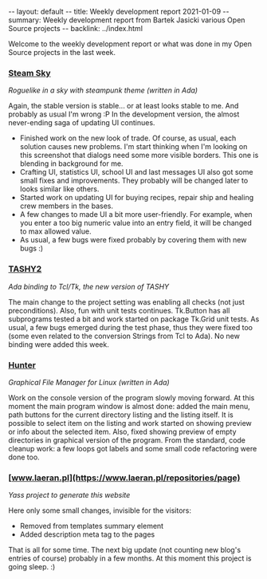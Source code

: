 -- layout: default
-- title: Weekly development report 2021-01-09
-- summary: Weekly development report from Bartek Jasicki various Open Source projects
-- backlink: ../index.html

Welcome to the weekly development report or what was done in my Open Source
projects in the last week.


### [Steam Sky](https://www.laeran.pl/repositories/steamsky)

*Roguelike in a sky with steampunk theme (written in Ada)*

Again, the stable version is stable... or at least looks stable to me. And
probably as usual I'm wrong :P
In the development version, the almost never-ending saga of updating UI
continues.
* Finished work on the new look of trade. Of course, as usual, each solution
causes new problems. I'm start thinking when I'm looking on this screenshot
that dialogs need some more visible borders. This one is blending in
background for me.
* Crafting UI, statistics UI, school UI and last messages UI also got some
small fixes and improvements. They probably will be changed later to looks
similar like others.
* Started work on updating UI for buying recipes, repair ship and healing
crew members in the bases.
* A few changes to made UI a bit more user-friendly. For example, when you
enter a too big numeric value into an entry field, it will be changed to max
allowed value.
* As usual, a few bugs were fixed probably by covering them with new bugs :)

### [TASHY2](https://www.laeran.pl/repositories/tashy2)

*Ada binding to Tcl/Tk, the new version of TASHY*

The main change to the project setting was enabling all checks (not just
preconditions). Also, fun with unit tests continues. Tk.Button has all
subprograms tested a bit and work started on package Tk.Grid unit tests. As
usual, a few bugs emerged during the test phase, thus they were fixed too (some
even related to the conversion Strings from Tcl to Ada). No new binding were
added this week.

### [Hunter](https://www.laeran.pl/repositories/hunter)

*Graphical File Manager for Linux (written in Ada)*

Work on the console version of the program slowly moving forward. At this
moment the main program window is almost done: added the main menu, path
buttons for the current directory listing and the listing itself. It is
possible to select item on the listing and work started on showing preview or
info about the selected item. Also, fixed showing preview of empty directories
in graphical version of the program. From the standard, code cleanup work: a
few loops got labels and some small code refactoring were done too.

### [www.laeran.pl](https://www.laeran.pl/repositories/page)

*Yass project to generate this website*

Here only some small changes, invisible for the visitors:
* Removed from templates summary element
* Added description meta tag to the pages

That is all for some time. The next big update (not counting new
blog's entries of course) probably in a few months. At this moment this project
is going sleep. :)

